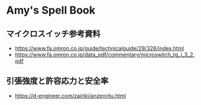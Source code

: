# Amy's Spell Book

## マイクロスイッチ参考資料
- https://www.fa.omron.co.jp/guide/technicalguide/29/326/index.html
- https://www.fa.omron.co.jp/data_pdf/commentary/microswitch_tg_j_3_2.pdf

## 引張強度と許容応力と安全率
- https://d-engineer.com/zairiki/anzenritu.html
